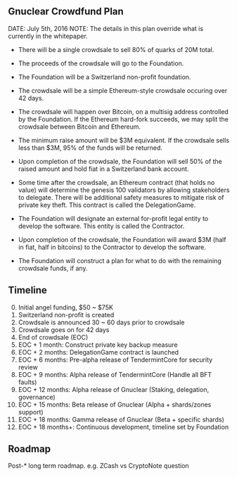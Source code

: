 Gnuclear Crowdfund Plan
-----------------------

DATE: July 5th, 2016
NOTE: The details in this plan override what is currently in the whitepaper.

* There will be a single crowdsale to sell 80% of quarks of 20M total.

* The proceeds of the crowdsale will go to the Foundation.

* The Foundation will be a Switzerland non-profit foundation.

* The crowdsale will be a simple Ethereum-style crowdsale occuring over 42 days.

* The crowdsale will happen over Bitcoin, on a multisig address controlled by
  the Foundation.  If the Ethereum hard-fork succeeds, we may split the
crowdsale between Bitcoin and Ethereum.

* The minimum raise amount will be $3M equivalent.  If the crowdsale sells less
  than $3M, 95% of the funds will be returned.

* Upon completion of the crowdsale, the Foundation will sell 50% of the raised
  amount and hold fiat in a Switzerland bank account.

* Some time after the crowdsale, an Ethereum contract (that holds no value) will
  determine the genesis 100 validators by allowing stakeholders to delegate.
There will be additional safety measures to mitigate risk of private key theft.
This contract is called the DelegationGame.

* The Foundation will designate an external for-profit legal entity to develop
  the software.  This entity is called the Contractor.

* Upon completion of the crowdsale, the Foundation will award $3M (half in fiat,
  half in bitcoins) to the Contractor to develop the software.

* The Foundation will construct a plan for what to do with the remaining
  crowdsale funds, if any.

Timeline
--------

0. Initial angel funding, $50 ~ $75K
1. Switzerland non-profit is created
2. Crowdsale is announced 30 ~ 60 days prior to crowdsale
3. Crowdsale goes on for 42 days
4. End of crowdsale (EOC)
5. EOC + 1 month: Construct private key backup measure
6. EOC + 2 months: DelegationGame contract is launched
7. EOC + 6 months: Pre-alpha release of TendermintCore for security review
8. EOC + 9 months: Alpha release of TendermintCore (Handle all BFT faults)
9. EOC + 12 months: Alpha release of Gnuclear (Staking, delegation, governance)
10. EOC + 15 months: Beta release of Gnuclear (Alpha + shards/zones support)
11. EOC + 18 months: Gamma release of Gnuclear (Beta + specific shards)
12. EOC + 18 months+: Continuous development, timeline set by Foundation

Roadmap
-------

Post-* long term roadmap.
e.g. ZCash vs CryptoNote question
